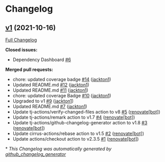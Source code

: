 # Changelog

## [v1](https://github.com/tj-actions/coverage-badge-go/tree/v1) (2021-10-16)

[Full Changelog](https://github.com/tj-actions/coverage-badge-go/compare/0117881900c6b8476af652a25334b42aa6e5ea67...v1)

**Closed issues:**

- Dependency Dashboard [\#6](https://github.com/tj-actions/coverage-badge-go/issues/6)

**Merged pull requests:**

- chore: updated coverage badge [\#14](https://github.com/tj-actions/coverage-badge-go/pull/14) ([jackton1](https://github.com/jackton1))
- Updated README.md [\#12](https://github.com/tj-actions/coverage-badge-go/pull/12) ([jackton1](https://github.com/jackton1))
- Updated README.md [\#11](https://github.com/tj-actions/coverage-badge-go/pull/11) ([jackton1](https://github.com/jackton1))
- chore: updated coverage Badge [\#10](https://github.com/tj-actions/coverage-badge-go/pull/10) ([jackton1](https://github.com/jackton1))
- Upgraded to v1 [\#9](https://github.com/tj-actions/coverage-badge-go/pull/9) ([jackton1](https://github.com/jackton1))
- Updated README.md [\#7](https://github.com/tj-actions/coverage-badge-go/pull/7) ([jackton1](https://github.com/jackton1))
- Update tj-actions/verify-changed-files action to v8 [\#5](https://github.com/tj-actions/coverage-badge-go/pull/5) ([renovate[bot]](https://github.com/apps/renovate))
- Update tj-actions/remark action to v1.7 [\#4](https://github.com/tj-actions/coverage-badge-go/pull/4) ([renovate[bot]](https://github.com/apps/renovate))
- Update tj-actions/github-changelog-generator action to v1.8 [\#3](https://github.com/tj-actions/coverage-badge-go/pull/3) ([renovate[bot]](https://github.com/apps/renovate))
- Update cirrus-actions/rebase action to v1.5 [\#2](https://github.com/tj-actions/coverage-badge-go/pull/2) ([renovate[bot]](https://github.com/apps/renovate))
- Update actions/checkout action to v2.3.5 [\#1](https://github.com/tj-actions/coverage-badge-go/pull/1) ([renovate[bot]](https://github.com/apps/renovate))



\* *This Changelog was automatically generated by [github_changelog_generator](https://github.com/github-changelog-generator/github-changelog-generator)*
